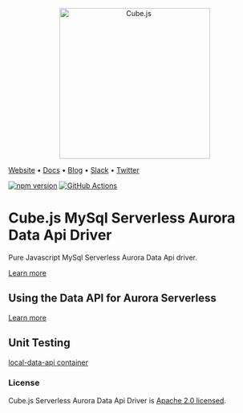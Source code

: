 <p align="center"><a href="https://cube.dev"><img src="https://i.imgur.com/zYHXm4o.png" alt="Cube.js" width="300px"></a></p>

[Website](https://cube.dev) • [Docs](https://cube.dev/docs) • [Blog](https://cube.dev/blog) • [Slack](https://slack.cube.dev) • [Twitter](https://twitter.com/thecubejs)

[![npm version](https://badge.fury.io/js/%40cubejs-backend%2Fserver.svg)](https://badge.fury.io/js/%40cubejs-backend%2Fserver)
[![GitHub Actions](https://github.com/cube-js/cube.js/workflows/Build/badge.svg)](https://github.com/cube-js/cube.js/actions?query=workflow%3ABuild+branch%3Amaster)

# Cube.js MySql Serverless Aurora Data Api Driver

Pure Javascript MySql Serverless Aurora Data Api driver.

[Learn more](https://github.com/cube-js/cube.js#getting-started)

## Using the Data API for Aurora Serverless

[Learn more](https://docs.aws.amazon.com/AmazonRDS/latest/AuroraUserGuide/data-api.html)

## Unit Testing

[local-data-api container](https://hub.docker.com/r/koxudaxi/local-data-api)

### License

Cube.js Serverless Aurora Data Api Driver is [Apache 2.0 licensed](./LICENSE).
